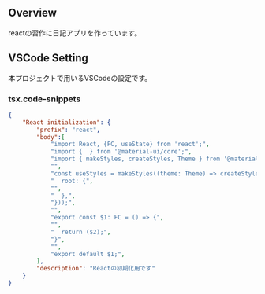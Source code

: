 ## Overview
reactの習作に日記アプリを作っています。

## VSCode Setting
本プロジェクトで用いるVSCodeの設定です。

### tsx.code-snippets
```json
{
	"React initialization": {
		"prefix": "react",
		"body":[
			"import React, {FC, useState} from 'react';",
			"import {  } from '@material-ui/core';",
			"import { makeStyles, createStyles, Theme } from '@material-ui/core/styles';",
			"",
			"const useStyles = makeStyles((theme: Theme) => createStyles({",
			"  root: {",
			"",
			"  },",
			"}));",
			"",
			"export const $1: FC = () => {",
			"",				
			"  return ($2);",
			"}",
			"",
			"export default $1;",
		],
		"description": "Reactの初期化用です"
	}
}
```